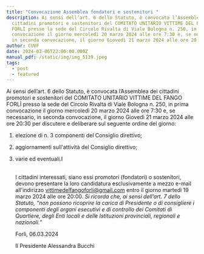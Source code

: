 ```yaml
---
title: "Convocazione Assemblea fondatori e sostenitori "
description: Ai sensi dell’art. 6 dello Statuto, è convocata l’Assemblea dei
  cittadini promotori e sostenitori del COMITATO UNITARIO VITTIME DEL FANGO
  FORLÌ presso la sede del Circolo Rivalta di Viale Bologna n. 250, in prima
  convocazione il giorno mercoledì 20 marzo 2024 alle ore 7:30 e, se necessario,
  in seconda convocazione, il giorno Giovedì 21 marzo 2024 alle ore 20:30
author: CUVF
date: 2024-03-06T22:00:00.000Z
manual_pdf: /static/img/img_5139.jpeg
tags:
  - post
  - featured
---
```

Ai sensi dell’art. 6 dello Statuto, è convocata l’Assemblea dei cittadini promotori e
sostenitori del COMITATO UNITARIO VITTIME DEL FANGO FORLÌ presso la sede del
Circolo Rivalta di Viale Bologna n. 250, in prima convocazione il giorno mercoledì
20 marzo 2024 alle ore 7:30 e, se necessario, in seconda convocazione, il giorno
Giovedì 21 marzo 2024 alle ore 20:30
per discutere e deliberare sul seguente ordine del giorno:

1. elezione di n. 3 componenti del Consiglio direttivo;
2. aggiornamenti sull'attività del Consiglio direttivo;
3. varie ed eventuali.I

   \
   I cittadini interessati, siano essi promotori (fondatori) o sostenitori, devono
   presentare la loro candidatura esclusivamente a mezzo e-mail
   all'indirizzo vittimedelfangoforli@gmail.com entro il giorno martedì 19 marzo 2024
   alle ore 20:00.
   *Si ricorda che, ai sensi dell’art. 7 dello Statuto, “non possono ricoprire la carica di
   Presidente o di consigliere i componenti degli organi esecutivi e di controllo dei
   Comitati di Quartiere, degli Enti locali e delle Istituzioni provinciali, regionali e
   nazionali.”*


   Forlì, 06.03.2024


   Il Presidente
   Alessandra Bucchi